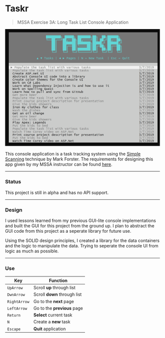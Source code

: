 # Taskr
> MSSA Exercise 3A: Long Task List Console Application

![Application Demo](https://github.com/atomicxistence/MSSA_Exercise_3A/blob/master/SupportingDocuments/ApplicationDemo.gif)

This console application is a task tracking system using the [Simple Scanning](http://markforster.squarespace.com/blog/2017/12/2/simple-scanning-the-rules.html) technique by Mark Forster. The requirements for designing this app given by my MSSA instructor can be found [here](https://github.com/atomicxistence/MSSA_Exercise_3A/blob/master/SupportingDocuments/ApplicationRequirements.md).

---
### **Status**
This project is still in alpha and has no API support.  

---
### **Design**
I used lessons learned from my previous GUI-lite console implementations and built the GUI for this project from the ground up. I plan to abstract the GUI code from this project as a seperate library for future use.

Using the SOLID design principles, I created a library for the data containers and the logic to manipulate the data. Trying to seperate the console UI from logic as much as possible.

---
### **Use**
|Key | Function |
|----|----------|
|`UpArrow`| Scroll **up** through list|
|`DwnArrow`| Scroll **down** through list |
|`RightArrow`| Go to the **next** page |
|`LeftArrow`| Go to the **previous** page |
|`Return`| **Select** current task |
|`N`| Create a **new** task |
|`Escape`| **Quit** application |
